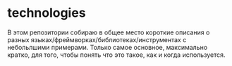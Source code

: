 # technologies
В этом репозитории собираю в общее место короткие описания о разных языках/фреймворках/библиотеках/инструментах с небольлшими примерами. Только самое основное, максимально кратко, для того, чтобы понять что это такое, как и когда используется.

